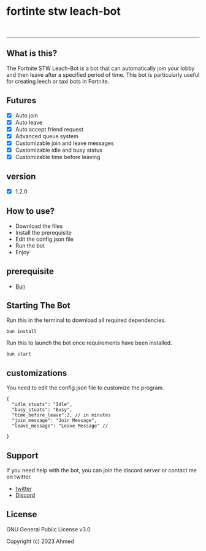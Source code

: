 


<h1>fortinte stw leach-bot </h1>
<br />
<hr />

<h2>What is this?</h2>

The Fortnite STW Leach-Bot is a bot that can automatically join your lobby and then leave after a specified period of time. This bot is particularly useful for creating leech or taxi bots in Fortnite.



<h2>Futures</h2>


- [x] Auto join 
- [x] Auto leave
- [x] Auto accept friend request
- [x] Advanced queue system
- [x] Customizable join and leave messages
- [x] Customizable idle and busy status
- [x] Customizable time before leaving

<h2>version</h2>

- [x] 1.2.0


<h2>How to use?</h2>

- Download the files
- Install the prerequisite
- Edit the config.json file
- Run the bot
- Enjoy



<h2>prerequisite</h2>

- [Bun](https://bun.sh/)


<h2>Starting The Bot</h2>

Run this in the terminal to download all required dependencies.
```
bun install
```
Run this to launch the bot once requirements have been installed.

```
bun start
```

<h2>customizations</h2>
 You need to edit the config.json file to customize the program.
 
```
{
  "idle_stuats": "Idle",
  "busy_stuats": "Busy",
  "time_before_leave":2, // in minutes
  "join_message": "Join Message",
  "leave_message": "Leave Message" // 

}

```


<h2>Support</h2>

If you need help with the bot, you can join the discord server or contact me on twitter.

- [twitter](https://twitter.com/ahmadsabir11)
- [Discord](https://discord.com/invite/yNjT8xr3eG)




<h2>License</h2>
GNU General Public License v3.0

Copyright (c) 2023 Ahmed
